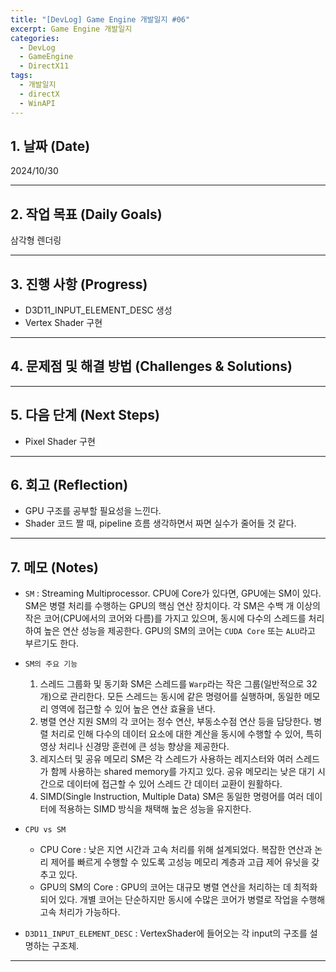 ```yaml
---
title: "[DevLog] Game Engine 개발일지 #06"
excerpt: Game Engine 개발일지
categories:
  - DevLog
  - GameEngine
  - DirectX11
tags:
  - 개발일지
  - directX
  - WinAPI
---
```

## 1. 날짜 (Date)

2024/10/30

---

## 2. 작업 목표 (Daily Goals)

삼각형 렌더링

---

## 3. 진행 사항 (Progress)

- D3D11_INPUT_ELEMENT_DESC 생성
- Vertex Shader 구현

---

## 4. 문제점 및 해결 방법 (Challenges & Solutions)


---

## 5. 다음 단계 (Next Steps)

- Pixel Shader 구현

---

## 6. 회고 (Reflection)

- GPU 구조를 공부할 필요성을 느낀다.
- Shader 코드 짤 때, pipeline 흐름 생각하면서 짜면 실수가 줄어들 것 같다.

---

## 7. 메모 (Notes)

- `SM` : Streaming Multiprocessor. CPU에 Core가 있다면, GPU에는 SM이 있다. SM은 병렬 처리를 수행하는 GPU의 핵심 연산 장치이다. 각 SM은 수백 개 이상의 작은 코어(CPU에서의 코어와 다름)를 가지고 있으며, 동시에 다수의 스레드를 처리하여 높은 연산 성능을 제공한다. GPU의 SM의 코어는 `CUDA Core` 또는 `ALU`라고 부르기도 한다.
- `SM의 주요 기능`
	1. 스레드 그룹화 및 동기화
		SM은 스레드를 `Warp`라는 작은 그룹(일반적으로 32개)으로 관리한다. 모든 스레드는 동시에 같은 명령어를 실행하며, 동일한 메모리 영역에 접근할 수 있어 높은 연산 효율을 낸다.
	2. 병렬 연산 지원
		SM의 각 코어는 정수 연산, 부동소수점 연산 등을 담당한다. 병렬 처리로 인해 다수의 데이터 요소에 대한 계산을 동시에 수행할 수 있어, 특히 영상 처리나 신경망 훈련에 큰 성능 향상을 제공한다.
	3. 레지스터 및 공유 메모리
		SM은 각 스레드가 사용하는 레지스터와 여러 스레드가 함께 사용하는 shared memory를 가지고 있다. 공유 메모리는 낮은 대기 시간으로 데이터에 접근할 수 있어 스레드 간 데이터 교환이 원활하다.
	4. SIMD(Single Instruction, Multiple Data)
		SM은 동일한 명령어를 여러 데이터에 적용하는 SIMD 방식을 채택해 높은 성능을 유지한다.

- `CPU vs SM`
	- CPU Core : 낮은 지연 시간과 고속 처리를 위해 설계되었다. 복잡한 연산과 논리 제어를 빠르게 수행할 수 있도록 고성능 메모리 계층과 고급 제어 유닛을 갖추고 있다.
	- GPU의 SM의 Core : GPU의 코어는 대규모 병렬 연산을 처리하는 데 최적화되어 있다. 개별 코어는 단순하지만 동시에 수많은 코어가 병렬로 작업을 수행해 고속 처리가 가능하다.

- `D3D11_INPUT_ELEMENT_DESC` : VertexShader에 들어오는 각 input의 구조를 설명하는 구조체.

---

